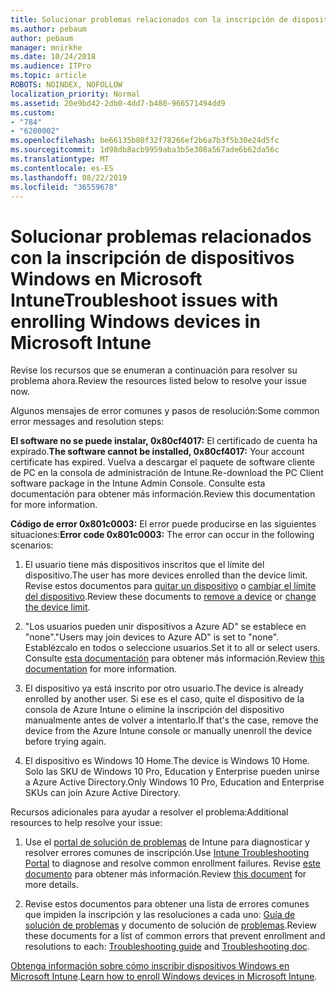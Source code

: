 ```yaml
---
title: Solucionar problemas relacionados con la inscripción de dispositivos Windows en Microsoft Intune
ms.author: pebaum
author: pebaum
manager: mnirkhe
ms.date: 10/24/2018
ms.audience: ITPro
ms.topic: article
ROBOTS: NOINDEX, NOFOLLOW
localization_priority: Normal
ms.assetid: 20e9bd42-2db0-4dd7-b480-966571494dd9
ms.custom:
- "784"
- "6200002"
ms.openlocfilehash: be66135b80f32f78266ef2b6a7b3f5b30e24d5fc
ms.sourcegitcommit: 1d98db8acb9959aba3b5e308a567ade6b62da56c
ms.translationtype: MT
ms.contentlocale: es-ES
ms.lasthandoff: 08/22/2019
ms.locfileid: "36559678"
---
```

# <a name="troubleshoot-issues-with-enrolling-windows-devices-in-microsoft-intune"></a><span data-ttu-id="07380-102">Solucionar problemas relacionados con la inscripción de dispositivos Windows en Microsoft Intune</span><span class="sxs-lookup"><span data-stu-id="07380-102">Troubleshoot issues with enrolling Windows devices in Microsoft Intune</span></span>

<span data-ttu-id="07380-103">Revise los recursos que se enumeran a continuación para resolver su problema ahora.</span><span class="sxs-lookup"><span data-stu-id="07380-103">Review the resources listed below to resolve your issue now.</span></span>
  
<span data-ttu-id="07380-104">Algunos mensajes de error comunes y pasos de resolución:</span><span class="sxs-lookup"><span data-stu-id="07380-104">Some common error messages and resolution steps:</span></span>
  
 <span data-ttu-id="07380-105">**El software no se puede instalar, 0x80cf4017:** El certificado de cuenta ha expirado.</span><span class="sxs-lookup"><span data-stu-id="07380-105">**The software cannot be installed, 0x80cf4017:** Your account certificate has expired.</span></span> <span data-ttu-id="07380-106">Vuelva a descargar el paquete de software cliente de PC en la consola de administración de Intune.</span><span class="sxs-lookup"><span data-stu-id="07380-106">Re-download the PC Client software package in the Intune Admin Console.</span></span> <span data-ttu-id="07380-107">Consulte esta documentación para obtener más información.</span><span class="sxs-lookup"><span data-stu-id="07380-107">Review this documentation for more information.</span></span>
  
 <span data-ttu-id="07380-108">**Código de error 0x801c0003:** El error puede producirse en las siguientes situaciones:</span><span class="sxs-lookup"><span data-stu-id="07380-108">**Error code 0x801c0003:** The error can occur in the following scenarios:</span></span>
  
1. <span data-ttu-id="07380-109">El usuario tiene más dispositivos inscritos que el límite del dispositivo.</span><span class="sxs-lookup"><span data-stu-id="07380-109">The user has more devices enrolled than the device limit.</span></span> <span data-ttu-id="07380-110">Revise estos documentos para [quitar un dispositivo](https://docs.microsoft.com/intune/devices-wipe) o [cambiar el límite del dispositivo](https://docs.microsoft.com/intune/enrollment-restrictions-set#set-device-limit-restrictions).</span><span class="sxs-lookup"><span data-stu-id="07380-110">Review these documents to [remove a device](https://docs.microsoft.com/intune/devices-wipe) or [change the device limit](https://docs.microsoft.com/intune/enrollment-restrictions-set#set-device-limit-restrictions).</span></span>

2. <span data-ttu-id="07380-111">"Los usuarios pueden unir dispositivos a Azure AD" se establece en "none".</span><span class="sxs-lookup"><span data-stu-id="07380-111">"Users may join devices to Azure AD" is set to "none".</span></span> <span data-ttu-id="07380-112">Establézcalo en todos o seleccione usuarios.</span><span class="sxs-lookup"><span data-stu-id="07380-112">Set it to all or select users.</span></span> <span data-ttu-id="07380-113">Consulte [esta documentación](https://docs.microsoft.com/azure/active-directory/device-management-azure-portal#configure-device-settings) para obtener más información.</span><span class="sxs-lookup"><span data-stu-id="07380-113">Review [this documentation](https://docs.microsoft.com/azure/active-directory/device-management-azure-portal#configure-device-settings) for more information.</span></span>

3. <span data-ttu-id="07380-114">El dispositivo ya está inscrito por otro usuario.</span><span class="sxs-lookup"><span data-stu-id="07380-114">The device is already enrolled by another user.</span></span> <span data-ttu-id="07380-115">Si ese es el caso, quite el dispositivo de la consola de Azure Intune o elimine la inscripción del dispositivo manualmente antes de volver a intentarlo.</span><span class="sxs-lookup"><span data-stu-id="07380-115">If that's the case, remove the device from the Azure Intune console or manually unenroll the device before trying again.</span></span>

4. <span data-ttu-id="07380-116">El dispositivo es Windows 10 Home.</span><span class="sxs-lookup"><span data-stu-id="07380-116">The device is Windows 10 Home.</span></span> <span data-ttu-id="07380-117">Solo las SKU de Windows 10 Pro, Education y Enterprise pueden unirse a Azure Active Directory.</span><span class="sxs-lookup"><span data-stu-id="07380-117">Only Windows 10 Pro, Education and Enterprise SKUs can join Azure Active Directory.</span></span>

<span data-ttu-id="07380-118">Recursos adicionales para ayudar a resolver el problema:</span><span class="sxs-lookup"><span data-stu-id="07380-118">Additional resources to help resolve your issue:</span></span>
  
1. <span data-ttu-id="07380-119">Use el [portal de solución de problemas](https://devicemanagement.microsoft.com/#blade/Microsoft_Intune_DeviceSettings/TroubleshootBlade) de Intune para diagnosticar y resolver errores comunes de inscripción.</span><span class="sxs-lookup"><span data-stu-id="07380-119">Use [Intune Troubleshooting Portal](https://devicemanagement.microsoft.com/#blade/Microsoft_Intune_DeviceSettings/TroubleshootBlade) to diagnose and resolve common enrollment failures.</span></span> <span data-ttu-id="07380-120">Revise [este documento](https://docs.microsoft.com/intune/help-desk-operators) para obtener más información.</span><span class="sxs-lookup"><span data-stu-id="07380-120">Review [this document](https://docs.microsoft.com/intune/help-desk-operators) for more details.</span></span>

2. <span data-ttu-id="07380-121">Revise estos documentos para obtener una lista de errores comunes que impiden la inscripción y las resoluciones a cada uno: [Guía de solución de problemas](https://support.microsoft.com/help/4089533/troubleshooting-windows-device-enrollment-problems-in-microsoft-intune) y documento de solución de [problemas](https://docs.microsoft.com/intune-classic/troubleshoot/troubleshoot-device-enrollment-in-intune).</span><span class="sxs-lookup"><span data-stu-id="07380-121">Review these documents for a list of common errors that prevent enrollment and resolutions to each: [Troubleshooting guide](https://support.microsoft.com/help/4089533/troubleshooting-windows-device-enrollment-problems-in-microsoft-intune) and [Troubleshooting doc](https://docs.microsoft.com/intune-classic/troubleshoot/troubleshoot-device-enrollment-in-intune).</span></span>

<span data-ttu-id="07380-122">[Obtenga información sobre cómo inscribir dispositivos Windows en Microsoft Intune](https://docs.microsoft.com/intune/windows-enroll).</span><span class="sxs-lookup"><span data-stu-id="07380-122">[Learn how to enroll Windows devices in Microsoft Intune](https://docs.microsoft.com/intune/windows-enroll).</span></span>
